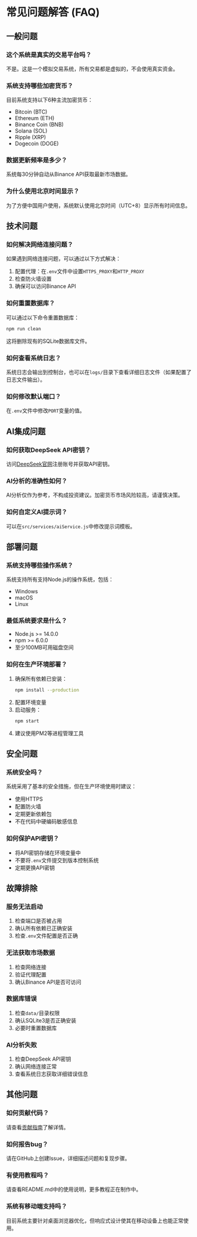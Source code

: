 # 常见问题解答 (FAQ)

## 一般问题

### 这个系统是真实的交易平台吗？
不是。这是一个模拟交易系统，所有交易都是虚拟的，不会使用真实资金。

### 系统支持哪些加密货币？
目前系统支持以下6种主流加密货币：
- Bitcoin (BTC)
- Ethereum (ETH)
- Binance Coin (BNB)
- Solana (SOL)
- Ripple (XRP)
- Dogecoin (DOGE)

### 数据更新频率是多少？
系统每30分钟自动从Binance API获取最新市场数据。

### 为什么使用北京时间显示？
为了方便中国用户使用，系统默认使用北京时间（UTC+8）显示所有时间信息。

## 技术问题

### 如何解决网络连接问题？
如果遇到网络连接问题，可以通过以下方式解决：
1. 配置代理：在`.env`文件中设置`HTTPS_PROXY`和`HTTP_PROXY`
2. 检查防火墙设置
3. 确保可以访问Binance API

### 如何重置数据库？
可以通过以下命令重置数据库：
```bash
npm run clean
```
这将删除现有的SQLite数据库文件。

### 如何查看系统日志？
系统日志会输出到控制台，也可以在`logs/`目录下查看详细日志文件（如果配置了日志文件输出）。

### 如何修改默认端口？
在`.env`文件中修改`PORT`变量的值。

## AI集成问题

### 如何获取DeepSeek API密钥？
访问[DeepSeek官网](https://www.deepseek.com/)注册账号并获取API密钥。

### AI分析的准确性如何？
AI分析仅作为参考，不构成投资建议。加密货币市场风险较高，请谨慎决策。

### 如何自定义AI提示词？
可以在`src/services/aiService.js`中修改提示词模板。

## 部署问题

### 系统支持哪些操作系统？
系统支持所有支持Node.js的操作系统，包括：
- Windows
- macOS
- Linux

### 最低系统要求是什么？
- Node.js >= 14.0.0
- npm >= 6.0.0
- 至少100MB可用磁盘空间

### 如何在生产环境部署？
1. 确保所有依赖已安装：
   ```bash
   npm install --production
   ```
2. 配置环境变量
3. 启动服务：
   ```bash
   npm start
   ```
4. 建议使用PM2等进程管理工具

## 安全问题

### 系统安全吗？
系统采用了基本的安全措施，但在生产环境使用时建议：
- 使用HTTPS
- 配置防火墙
- 定期更新依赖包
- 不在代码中硬编码敏感信息

### 如何保护API密钥？
- 将API密钥存储在环境变量中
- 不要将`.env`文件提交到版本控制系统
- 定期更换API密钥

## 故障排除

### 服务无法启动
1. 检查端口是否被占用
2. 确认所有依赖已正确安装
3. 检查`.env`文件配置是否正确

### 无法获取市场数据
1. 检查网络连接
2. 验证代理配置
3. 确认Binance API是否可访问

### 数据库错误
1. 检查`data/`目录权限
2. 确认SQLite3是否正确安装
3. 必要时重置数据库

### AI分析失败
1. 检查DeepSeek API密钥
2. 确认网络连接正常
3. 查看系统日志获取详细错误信息

## 其他问题

### 如何贡献代码？
请查看[贡献指南](CONTRIBUTING.md)了解详情。

### 如何报告bug？
请在GitHub上创建Issue，详细描述问题和复现步骤。

### 有使用教程吗？
请查看README.md中的使用说明，更多教程正在制作中。

### 系统有移动端支持吗？
目前系统主要针对桌面浏览器优化，但响应式设计使其在移动设备上也能正常使用。